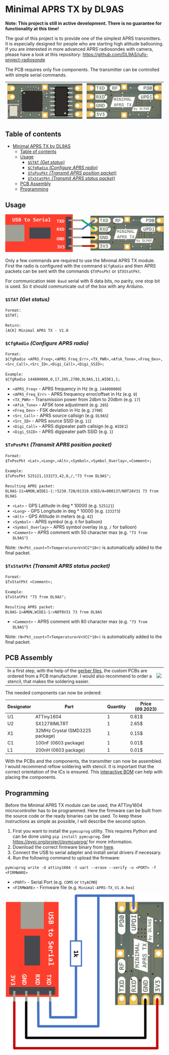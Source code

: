 # Minimal APRS TX by DL9AS

**Note: This project is still in active development. There is no guarantee for functionality at this time!**

The goal of this project is to provide one of the simplest APRS transmitters. It is especially designed for people who are starting high altitude ballooning. If you are interested in more advanced APRS radiosondes with camera, please have a look at this repository: https://github.com/DL9AS/jufo-project-radiosonde

The PCB requires only five components. The transmitter can be controlled with simple serial commands.

| ![](Documentation/Minimal-APRS-TX-front.png) | ![](Documentation/Minimal-APRS-TX-back.png) |
|:-------------------------------------------- |:------------------------------------------- |

## Table of contents

- [Minimal APRS TX by DL9AS](#minimal-aprs-tx-by-dl9as)
  - [Table of contents](#table-of-contents)
  - [Usage](#usage)
    - [`$STAT` *(Get status)*](#stat-get-status)
    - [`$CfgRadio` *(Configure APRS radio)*](#cfgradio-configure-aprs-radio)
    - [`$TxPosPkt` *(Transmit APRS position packet)*](#txpospkt-transmit-aprs-position-packet)
    - [`$TxStatPkt` *(Transmit APRS status packet)*](#txstatpkt-transmit-aprs-status-packet)
  - [PCB Assembly](#pcb-assembly)
  - [Programming](#programming)


## Usage

![](Documentation/Minimal-APRS-TX-Usage.png)

Only a few commands are required to use the Minimal APRS TX module. First the radio is configured with the command `$CfgRadio` and then APRS packets can be sent with the commands `$TXPosPkt` or `$TXStatPkt`.

For communication `9600 Baud` serial with 8 data bits, no parity, one stop bit is used. So it should communicate out of the box with any Arduino.

### `$STAT` *(Get status)*

```
Format:
$STAT;

Return:
[ACK] Minimal APRS TX - V1.0
```

### `$CfgRadio` *(Configure APRS radio)*

```
Format:
$CfgRadio <APRS_Freq>,<APRS_Freq_Err>,<TX_PWR>,<Afsk_Tone>,<Freq_Dev>,<Src_Call>,<Src_ID>,<Digi_Call>,<Digi_SSID>;

Example:
$CfgRadio 144800000,0,17,205,2700,DL9AS,11,WIDE1,1;
```

- `<APRS_Freq>` - APRS frequency in Hz (e.g. `144800000`)
- `<APRS_Freq_Err>` - APRS frequency error/offset in Hz (e.g. `0`)
- `<TX_PWR>` - Transmission power from 2dbm to 20dbm (e.g. `17`)
- `<Afsk_Tone>` - AFSK tone adjustment (e.g. `205`)
- `<Freq_Dev>` - FSK deviation in Hz (e.g. `2700`)
- `<Src_Call>` - APRS source callsign (e.g. `DL9AS`)
- `<Src_ID>` - APRS source SSID (e.g. `11`)
- `<Digi_Call>` - APRS digipeater path callsign (e.g. `WIDE1`)
- `<Digi_SSID>` - APRS digipeater path SSID (e.g. `1`)

### `$TxPosPkt` *(Transmit APRS position packet)*

```
Format:
$TxPosPkt <Lat>,<Long>,<Alt>,<Symbol>,<Symbol_Overlay>,<Comment>;

Example:
$TxPosPkt 525121,133273,42,O,/,"73 from DL9AS";

Resulting APRS packet:
DL9AS-11>AMON,WIDE1-1:!5230.72N/01319.63EO/A=000137/N0T26V31 73 from DL9AS
```

- `<Lat>` - GPS Latitude in deg * 10000 (e.g. `525121`)
- `<Long>` - GPS Longitude in deg * 10000 (e.g. `133273`)
- `<Alt>` - GPS Altitude in meters (e.g. `42`)
- `<Symbol>` - APRS symbol (e.g. `O` for balloon)
- `<Symbol_Overlay>` - APRS symbol overlay (e.g. `/` for balloon)
- `<Comment>` - APRS comment with 50 character max (e.g. `"73 from DL9AS"`)

Note: `(N<Pkt_count>T<Temperature>V<VCC*10>)` is automatically added to the final packet.

### `$TxStatPkt` *(Transmit APRS status packet)*

```
Format:
$TxStatPkt <Comment>;

Example:
$TxStatPkt "73 from DL9AS";

Resulting APRS packet:
DL9AS-1>AMON,WIDE1-1:>N0T0V31 73 from DL9AS
```

- `<Comment>` - APRS comment with 80 character max (e.g. `"73 from DL9AS"`)

Note: `(N<Pkt_count>T<Temperature>V<VCC*10>)` is automatically added to the final packet.

## PCB Assembly

|                                                                                                                                                                                                                |                                                 |
|:-------------------------------------------------------------------------------------------------------------------------------------------------------------------------------------------------------------- |:----------------------------------------------- |
| In a first step, with the help of the [gerber files](Hardware/Gerber-Files/), the custom PCBs are ordered from a PCB manufacturer. I would also recommend to order a stencil, that makes the soldering easier. | ![](Documentation/Minimal-APRS-TX-size-USD.png) |

The needed components can now be ordered:

| Designator | Part                            | Quantity | Price (09.2023) |
| ---------- | ------------------------------- | -------- | --------------- |
| U1         | ATTiny1604                      | 1        | 0.81$           |
| U2         | SX1278IMLTRT                    | 1        | 2.65$           |
| X1         | 32MHz Crystal (SMD3225 package) | 1        | 0.15$           |
| C1         | 100nF (0603 package)            | 1        | 0.01$           |
| L1         | 200nH (0603 package)            | 1        | 0.01$           |

With the PCBs and the components, the transmitter can now be assembled. I would recommend reflow soldering with stencil. It is important that the correct orientation of the ICs is ensured. This [interactive BOM](https://htmlpreview.github.io/?https://github.com/DL9AS/Minimal-APRS-TX/blob/main/Hardware/InteractiveBOM.html) can help with placing the components.

## Programming

Before the Minimal APRS TX module can be used, the ATTiny1604 microcontroller has to be programmed. Here the firmware can be built from the source code or the ready binaries can be used. To keep these instructions as simple as possible, I will describe the second option.

1. First you want to install the `pymcuprog` utility. This requires Python and can be done using `pip install pymcuprog`.  See https://pypi.org/project/pymcuprog/ for more information.
2. Download the correct firmware binary from [here](Software/Binaries/).
3. Connect the USB to serial adapter and install serial drivers if necessary.
4. Run the following command to upload the firmware: 

```
pymcuprog write -d attiny1604 -t uart --erase --verify -u <PORT> -f <FIRMWARE>
```

- `<PORT>` - Serial Port (e.g. `COM5` or `ttyACM0`)
- `<FIRMWARE>` - Firmware file (e.g. `Minimal-APRS-TX_V1.0.hex`)

![](Documentation/Minimal-APRS-TX-Programming.png )